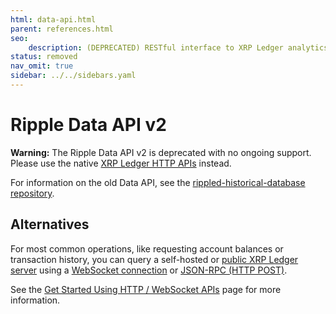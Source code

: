 ```yaml
---
html: data-api.html
parent: references.html
seo:
    description: (DEPRECATED) RESTful interface to XRP Ledger analytics and historical data.
status: removed
nav_omit: true
sidebar: ../../sidebars.yaml
---
```

# Ripple Data API v2

**Warning:** The Ripple Data API v2 is deprecated with no ongoing support. Please use the native [XRP Ledger HTTP APIs](http-websocket-apis/index.md) instead.

For information on the old Data API, see the [rippled-historical-database repository](https://github.com/ripple/rippled-historical-database).

## Alternatives

For most common operations, like requesting account balances or transaction history, you can query a self-hosted or [public XRP Ledger server](../tutorials/public-servers.md) using a [WebSocket connection](../tutorials/http-websocket-apis/get-started.md#websocket-api) or [JSON-RPC (HTTP POST)](../tutorials/http-websocket-apis/get-started.md#json-rpc).

See the [Get Started Using HTTP / WebSocket APIs](../tutorials/http-websocket-apis/get-started.md) page for more information.
